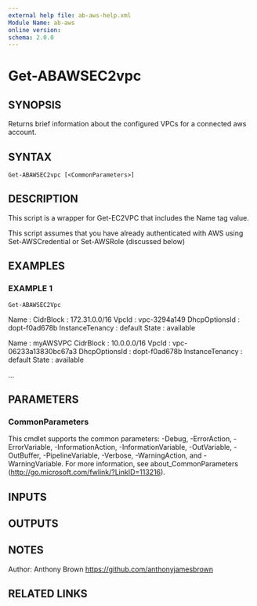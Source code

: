 ```yaml
---
external help file: ab-aws-help.xml
Module Name: ab-aws
online version:
schema: 2.0.0
---
```


# Get-ABAWSEC2vpc

## SYNOPSIS
Returns brief information about the configured VPCs for a connected aws account.

## SYNTAX

```
Get-ABAWSEC2vpc [<CommonParameters>]
```

## DESCRIPTION
This script is a wrapper for Get-EC2VPC that includes the Name tag value.

This script assumes that you have already authenticated with AWS using
Set-AWSCredential or Set-AWSRole (discussed below)

## EXAMPLES

### EXAMPLE 1
```
Get-ABAWSEC2Vpc
```

Name            :
CidrBlock       : 172.31.0.0/16
VpcId           : vpc-3294a149
DhcpOptionsId   : dopt-f0ad678b
InstanceTenancy : default
State           : available

Name            : myAWSVPC
CidrBlock       : 10.0.0.0/16
VpcId           : vpc-06233a13830bc67a3
DhcpOptionsId   : dopt-f0ad678b
InstanceTenancy : default
State           : available            

...

## PARAMETERS

### CommonParameters
This cmdlet supports the common parameters: -Debug, -ErrorAction, -ErrorVariable, -InformationAction, -InformationVariable, -OutVariable, -OutBuffer, -PipelineVariable, -Verbose, -WarningAction, and -WarningVariable.
For more information, see about_CommonParameters (http://go.microsoft.com/fwlink/?LinkID=113216).

## INPUTS

## OUTPUTS

## NOTES
Author: Anthony Brown
https://github.com/anthonyjamesbrown

## RELATED LINKS
